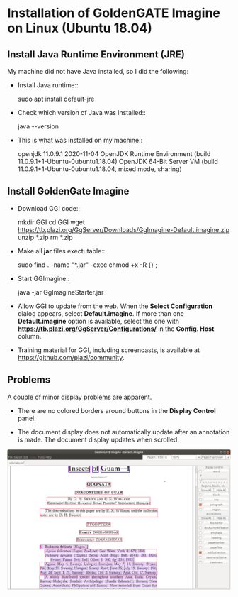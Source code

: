 Installation of GoldenGATE Imagine on Linux (Ubuntu 18.04)
==========================================================

Install Java Runtime Environment (JRE)
--------------------------------------

My machine did not have Java installed, so I did the following:

* Install Java runtime::

    sudo apt install default-jre

* Check which version of Java was installed::

    java --version

* This is what was installed on my machine::

    openjdk 11.0.9.1 2020-11-04
    OpenJDK Runtime Environment (build 11.0.9.1+1-Ubuntu-0ubuntu1.18.04)
    OpenJDK 64-Bit Server VM (build 11.0.9.1+1-Ubuntu-0ubuntu1.18.04, mixed mode, sharing)

Install GoldenGate Imagine
--------------------------

* Download GGI code::

    mkdir GGI
    cd GGI
    wget https://tb.plazi.org/GgServer/Downloads/GgImagine-Default.imagine.zip
    unzip *.zip
    rm *.zip
    
* Make all **jar** files exectutable::

    sudo find . -name "*.jar" -exec chmod +x -R {} \;

* Start GGImagine::

    java -jar GgImagineStarter.jar
    
* Allow GGI to update from the web. When the **Select Configuration** dialog appears, select **Default.imagine**. If more than one **Default.imagine** option is available, select the one with **https://tb.plazi.org/GgServer/Configurations/** in the **Config. Host** column.

* Training material for GGI, including screencasts, is available at https://github.com/plazi/community.


Problems
--------

A couple of minor display problems are apparent.

* There are no colored borders around buttons in the **Display Control** panel.

- The document display does not automatically update after an annotation is made. The document display updates when scrolled.

![](Screenshot.png)
